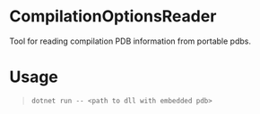 # CompilationOptionsReader

Tool for reading compilation PDB information from portable pdbs.

# Usage 
> `dotnet run -- <path to dll with embedded pdb>` 
